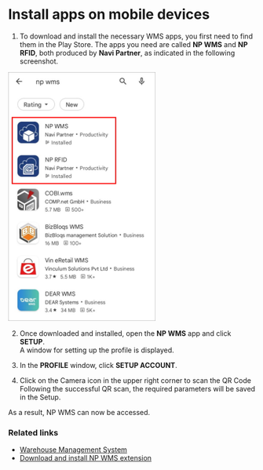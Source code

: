 # Install apps on mobile devices

1. To download and install the necessary WMS apps, you first need to find them in the Play Store. The apps you need are called **NP WMS** and **NP RFID**, both produced by **Navi Partner**, as indicated in the following screenshot.           

<img src="../images/npwms-play-store.jpg" width="300">


2. Once downloaded and installed, open the **NP WMS** app and click **SETUP**.         
   A window for setting up the profile is displayed.

3. In the **PROFILE** window, click **SETUP ACCOUNT**.

4. Click on the Camera icon in the upper right corner to scan the QR Code              
   Following the successful QR scan, the required parameters will be saved in the Setup.

As a result, NP WMS can now be accessed.

### Related links

- [Warehouse Management System](../intro.md)
- [Download and install NP WMS extension](../howto/Install-NP-WMS.md)